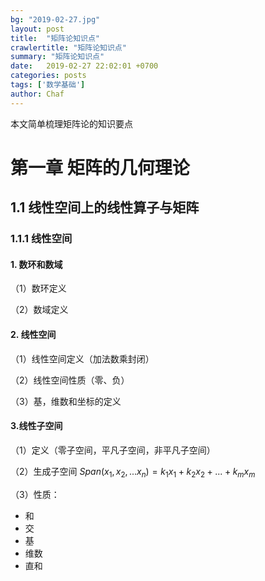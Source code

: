 ```yaml
---
bg: "2019-02-27.jpg"
layout: post
title:  "矩阵论知识点"
crawlertitle: "矩阵论知识点"
summary: "矩阵论知识点"
date:   2019-02-27 22:02:01 +0700
categories: posts
tags: ['数学基础']
author: Chaf
---
```


本文简单梳理矩阵论的知识要点

# 第一章 矩阵的几何理论

## 1.1 线性空间上的线性算子与矩阵

### 1.1.1 线性空间

#### 1. 数环和数域

（1）数环定义

（2）数域定义

#### 2. 线性空间
（1）线性空间定义（加法数乘封闭）

（2）线性空间性质（零、负）

（3）基，维数和坐标的定义

#### 3.线性子空间

（1）定义（零子空间，平凡子空间，非平凡子空间）

（2）生成子空间 $Span(x_1,x_2,...x_n)={k_1x_1+k_2x_2+...+k_mx_m}$

（3）性质：

* 和
* 交
* 基
* 维数
* 直和




